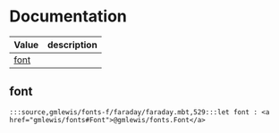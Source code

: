 # Documentation
|Value|description|
|---|---|
|[font](#font)||

## font

```moonbit
:::source,gmlewis/fonts-f/faraday/faraday.mbt,529:::let font : <a href="gmlewis/fonts#Font">@gmlewis/fonts.Font</a>
```

